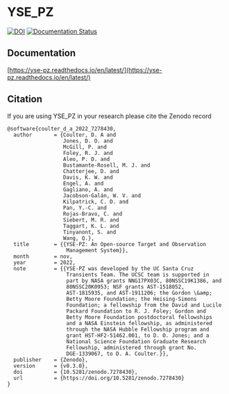# YSE_PZ

[![DOI](https://zenodo.org/badge/DOI/10.5281/zenodo.7278430.svg)](https://doi.org/10.5281/zenodo.7278430)
[![Documentation Status](https://readthedocs.org/projects/yse-pz/badge/?version=latest)](https://yse-pz.readthedocs.io/en/latest/?badge=latest)
## Documentation 

[https://yse-pz.readthedocs.io/en/latest/](https://yse-pz.readthedocs.io/en/latest/)

## Citation

If you are using YSE_PZ in your research please cite the Zenodo record

```
@software{coulter_d_a_2022_7278430,
  author       = {Coulter, D. A and
                  Jones, D. O. and
                  McGill, P. and
                  Foley, R. J. and
                  Aleo, P. D. and
                  Bustamante-Rosell, M. J. and
                  Chatterjee, D. and
                  Davis, K. W. and
                  Engel, A. and
                  Gagliano, A. and
                  Jacobson-Galán, W. V. and
                  Kilpatrick, C. D. and
                  Pan, Y.-C. and
                  Rojas-Bravo, C. and
                  Siebert, M. R. and
                  Taggart, K. L. and
                  Tinyanont, S. and
                  Wang, Q.},
  title        = {{YSE-PZ: An Open-source Target and Observation 
                   Management System}},
  month        = nov,
  year         = 2022,
  note         = {{YSE-PZ was developed by the UC Santa Cruz 
                   Transients Team. The UCSC team is supported in
                   part by NASA grants NNG17PX03C, 80NSSC19K1386, and
                   80NSSC20K0953; NSF grants AST-1518052,
                   AST-1815935, and AST-1911206; the Gordon \&amp;
                   Betty Moore Foundation; the Heising-Simons
                   Foundation; a fellowship from the David and Lucile
                   Packard Foundation to R. J. Foley; Gordon and
                   Betty Moore Foundation postdoctoral fellowships
                   and a NASA Einstein fellowship, as administered
                   through the NASA Hubble Fellowship program and
                   grant HST-HF2-51462.001, to D. O. Jones; and a
                   National Science Foundation Graduate Research
                   Fellowship, administered through grant No.
                   DGE-1339067, to D. A. Coulter.}},
  publisher    = {Zenodo},
  version      = {v0.3.0},
  doi          = {10.5281/zenodo.7278430},
  url          = {https://doi.org/10.5281/zenodo.7278430}
}
```

